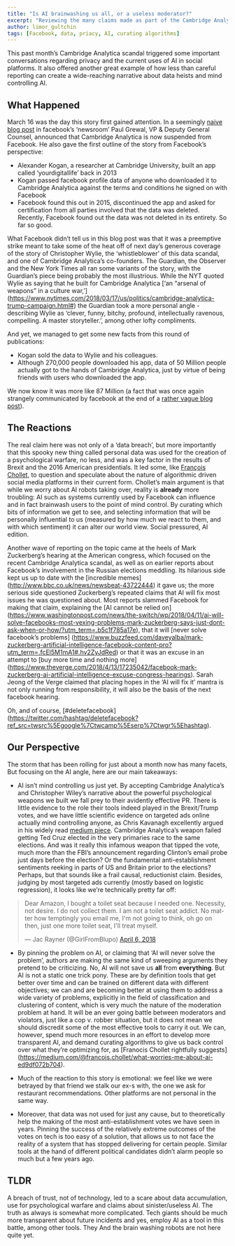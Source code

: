 ```yaml
---
title: "Is AI brainwashing us all, or a useless moderator?"
excerpt: "Reviewing the many claims made as part of the Cambridge Analytica/Facebook scandal"
author: limor_gultchin
tags: [Facebook, data, priacy, AI, curating algorithms]
---
```

This past month’s Cambridge Analytica scandal triggered some important conversations regarding privacy and the current uses of AI in social platforms. It also offered another great example of how less than careful reporting can create a wide-reaching narrative about data heists and mind controlling AI. 

## What Happened
March 16 was the day this story first gained attention. In a seemingly [naive blog post](https://newsroom.fb.com/news/2018/03/suspending-cambridge-analytica/) in facebook’s ‘newsroom’ Paul Grewal, VP & Deputy General Counsel, announced that Cambridge Analytica is now suspended from Facebook. He also gave the first outline of the story from Facebook’s perspective: 
* Alexander Kogan, a researcher at Cambridge University, built an app called ‘yourdigitallife’ back in 2013
* Kogan passed facebook profile data of anyone who downloaded it to Cambridge Analytica against the terms and conditions he signed on with Facebook
* Facebook found this out in 2015, discontinued the app and asked for certification from all parties involved that the data was deleted. Recently, Facebook found out the data was not deleted in its entirety. 
So far so good.

What Facebook didn’t tell us in this blog post was that it was a preemptive strike meant to take some of the heat off of next day’s generous coverage of the story of Christopher Wylie, the ‘whistleblower’ of this data scandal, and one of Cambridge Analytica’s co-founders. The Guardian, the Observer and the New York Times all ran some variants of the story, with the Guardian’s piece being probably the most illustrious. While the NYT quoted Wylie as saying that he built for Cambridge Analytica [‘an “arsenal of weapons” in a culture war,’] (https://www.nytimes.com/2018/03/17/us/politics/cambridge-analytica-trump-campaign.html#) the Guardian took a more personal angle - describing Wylie as ‘clever, funny, bitchy, profound, intellectually ravenous, compelling. A master storyteller.’, among other lofty compliments.

And yet, we managed to get some new facts from this round of publications:
* Kogan sold the data to Wylie and his colleagues. 
* Although 270,000 people downloaded his app, data of 50 Million people actually got to the hands of Cambridge Analytica, just by virtue of being friends with users who downloaded the app. 

We now know it was more like 87 Million (a fact that was once again strangely communicated by facebook at the end of a [rather vague blog post](https://newsroom.fb.com/news/2018/04/restricting-data-access/)).


## The Reactions
The real claim here was not only of a ‘data breach’, but more importantly that this spooky new thing called personal data was used for the creation of a psychological warfare, no less, and was a key factor in the results of Brexit and the 2016 American presidentials. It led some, like [François Chollet](https://medium.com/@francois.chollet/what-worries-me-about-ai-ed9df072b704), to question and speculate about the nature of algorithmic driven social media platforms in their current form. Chollet’s main argument is that while we worry about AI robots taking over, reality is **already** more troubling: AI such as systems currently used by Facebook can influence and in fact brainwash users to the point of mind control. By curating which bits of information we get to see, and selecting information that will be personally influential to us (measured by how much we react to them, and with which sentiment) it can alter our world view. Social pressured, AI edition.

Another wave of reporting on the topic came at the heels of Mark Zuckerberg’s hearing at the American congress, which focused on the recent Cambridge Analytica scandal, as well as on earlier reports about Facebook’s involvement in the Russian elections meddling. Its hilarious side kept us up to date with the [incredible memes] (http://www.bbc.co.uk/news/newsbeat-43722444) it gave us; the more serious side questioned Zuckerberg’s repeated claims that AI will fix most issues he was questioned about. Most reports slammed Facebook for making that claim, explaining the [AI cannot be relied on] (https://www.washingtonpost.com/news/the-switch/wp/2018/04/11/ai-will-solve-facebooks-most-vexing-problems-mark-zuckerberg-says-just-dont-ask-when-or-how/?utm_term=.b5c1f785a17e), that it will [never solve facebook’s problems] (https://www.buzzfeed.com/daveyalba/mark-zuckerberg-artificial-intelligence-facebook-content-pro?utm_term=.fcEl5M1mA1#.hv2ZyJdRed) or that it was an excuse in an attempt to [buy more time and nothing more] (https://www.theverge.com/2018/4/13/17235042/facebook-mark-zuckerberg-ai-artificial-intelligence-excuse-congress-hearings). Sarah Jeong of the Verge claimed that placing hopes in the ‘AI will fix it’ mantra is not only running from responsibility, it will also be the basis of the next facebook hearing.

Oh, and of course, [#deletefacebook] (https://twitter.com/hashtag/deletefacebook?ref_src=twsrc%5Egoogle%7Ctwcamp%5Eserp%7Ctwgr%5Ehashtag).


## Our Perspective
The storm that has been rolling for just about a month now has many facets, But focusing on the AI angle, here are our main takeaways:
* AI isn’t mind controlling us just yet. By accepting Cambridge Analytica’s and Christopher Wiley’s narrative about the powerful psychological weapons we built we fall prey to their avidently effective PR. There is little evidence to the role their tools indeed played in the Brexit/Trump votes, and we have little scientific evidence on targeted ads online actually mind controlling anyone, as Chris Kavanagh excellently argued in his widely read [medium piece](https://medium.com/@CKava/why-almost-everything-reported-about-the-cambridge-analytica-facebook-hacking-controversy-is-db7f8af2d042). Cambridge Analytica’s weapon failed getting Ted Cruz elected in the very primaries race to the same elections. And was it really this infamous weapon that tipped the vote, much more than the FBI’s announcement regarding Clinton’s email probe just days before the election? Or the fundamental anti-establishment sentiments reeking in parts of US and Britain prior to the elections? Perhaps, but that sounds like a frail causal, reductionist claim. Besides, judging by most targeted ads currently (mostly based on logistic regression), it looks like we’re technically pretty far off:
<blockquote class="twitter-tweet" data-lang="en"><p lang="en" dir="ltr">Dear Amazon, I bought a toilet seat because I needed one. Necessity, not desire. I do not collect them. I am not a toilet seat addict. No matter how temptingly you email me, I&#39;m not going to think, oh go on then, just one more toilet seat, I&#39;ll treat myself.</p>&mdash; Jac Rayner (@GirlFromBlupo) <a href="https://twitter.com/GirlFromBlupo/status/982156453396996096?ref_src=twsrc%5Etfw">April 6, 2018</a></blockquote>
<script async src="https://platform.twitter.com/widgets.js" charset="utf-8"></script>

* By pinning the problem on AI, or claiming that ‘AI will never solve the problem’, authors are making the same kind of sweeping arguments they pretend to be criticizing. No, AI will not save us **all** from **everything**. But AI is not a static one trick pony. These are by definition tools that get better over time and can be trained on different data with different objectives; we can and are becoming better at using them to address a wide variety of problems, explicitly in the field of classification and clustering of content, which is very much the nature of the moderation problem at hand. It will be an ever going battle between moderators and violators, just like a cop v. robber situation, but it does not mean we should discredit some of the most effective tools to carry it out. We can, however, spend much more resources in an effort to develop more transparent AI, and demand curating algorithms to give us back control over what they’re optimizing for, as [Franocis Chollet rightfully suggests] (https://medium.com/@francois.chollet/what-worries-me-about-ai-ed9df072b704).  

* Much of the reaction to this story is emotional: we feel like we were betrayed by that friend we stalk our ex-s with, the one we ask for restaurant recommendations. Other platforms are not personal in the same way.

* Moreover, that data was not used for just any cause, but to theoretically help the making of the most anti-establishment votes we have seen in years. Pinning the success of the relatively extreme outcomes of the votes on tech is too easy of a solution, that allows us to not face the reality of a system that has stopped delivering for certain people. Similar tools at the hand of different political candidates didn’t alarm people so much but a few years ago. 

## TLDR
A breach of trust, not of technology, led to a scare about data accumulation, use for psychological warfare and claims about sinister/useless AI. The truth as always is somewhat more complicated. Tech giants should be much more transparent about future incidents and yes, employ AI as a tool in this battle, among other tools. They And the brain washing robots are not here quite yet.
